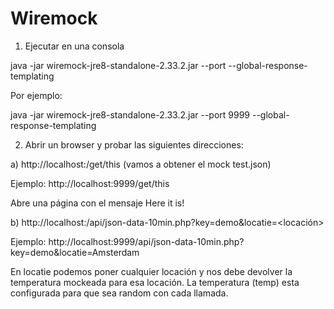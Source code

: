 # Wiremock

1) Ejecutar en una consola

java -jar wiremock-jre8-standalone-2.33.2.jar --port<port> --global-response-templating

Por ejemplo: 

java -jar wiremock-jre8-standalone-2.33.2.jar --port 9999 --global-response-templating


2) Abrir un browser y probar las siguientes direcciones: 

a) http://localhost:<port>/get/this (vamos a obtener el mock test.json)

Ejemplo: http://localhost:9999/get/this

Abre una página con el mensaje Here it is!

b) http://localhost:<port>/api/json-data-10min.php?key=demo&locatie=<locación>

Ejemplo: http://localhost:9999/api/json-data-10min.php?key=demo&locatie=Amsterdam

En locatie podemos poner cualquier locación y nos debe devolver la temperatura mockeada para esa locación.
La temperatura (temp) esta configurada para que sea random con cada llamada.
